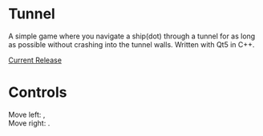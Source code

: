 Tunnel
======

A simple game where you navigate a ship(dot) through a tunnel for as long as possible without crashing into the tunnel walls. Written with Qt5 in C++.  
  
[Current Release](https://github.com/unixninja92/Tunnel/releases/tag/v0.2.1)

Controls
=======
Move left: ,  
Move right: .  
